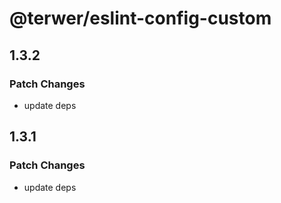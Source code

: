 # @terwer/eslint-config-custom

## 1.3.2

### Patch Changes

- update deps

## 1.3.1

### Patch Changes

- update deps
